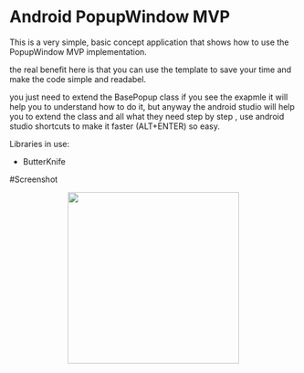 # Android PopupWindow MVP

This is a very simple, basic concept application that shows how to use the PopupWindow MVP implementation.

the real benefit here is that you can use the template to save your time and make the code simple and readabel.

you just need to extend the BasePopup class if you see the exapmle it will help you to understand how to do it,
but anyway the android studio will help you to extend the class and all what they need step by step ,
use android studio shortcuts to make it faster (ALT+ENTER) so easy.


Libraries in use:
* ButterKnife

#Screenshot 
<p align="center">
  <img src="https://i.imgur.com/iMsaSGl.jpge" width="300"/>
</p>
